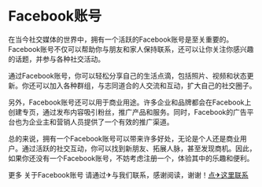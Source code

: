 # Facebook账号

在当今社交媒体的世界中，拥有一个活跃的Facebook账号是至关重要的。Facebook账号不仅可以帮助你与朋友和家人保持联系，还可以让你关注你感兴趣的话题，并参与各种社交活动。

通过Facebook账号，你可以轻松分享自己的生活点滴，包括照片、视频和状态更新。你还可以加入各种群组，与志同道合的人交流和互动，扩大自己的社交圈子。

另外，Facebook账号还可以用于商业用途。许多企业和品牌都会在Facebook上创建专页，通过发布内容吸引粉丝，推广产品和服务。同时，Facebook的广告平台也为企业主和营销人员提供了一个有效的推广渠道。

总的来说，拥有一个Facebook账号可以带来许多好处，无论是个人还是商业用户。通过活跃的社交互动，你可以找到新朋友、拓展人脉，甚至发现商机。因此，如果你还没有一个Facebook账号，不妨考虑注册一个，体验其中的乐趣和便利。

更多 关于Facebook账号 请通过✈与我们联系，感谢阅读，谢谢！[点✈这里联系](https://lm.k02.cc)